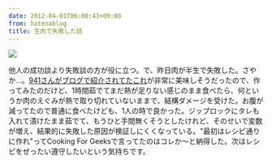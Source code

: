 ```yaml
---
date: 2012-04-01T06:00:43+09:00
from: hatenablog
title: 生肉で失敗した話
---
```

![](http://dl.dropbox.com/u/5978869/image/20120402_053354.png)

他人の成功談より失敗談の方が役に立つ。で、昨日肉が半生で失敗した。さやか…。[941さんがブログで紹介されてたこれ](http://blog.kushii.net/archives/1714395.html)が非常に美味しそうだったので、作ってみたのだけど、1時間茹でてまだ熱が足りない感じのまま食べたら、何というか肉のえぐみが熱で取り切れていないままで、結構ダメージを受けた。お腹が減ってたので普通に食べたけども、1人の時で良かった。ジップロックにタレも入れて漬けたまま茹でて、もうひと手間無くそうとしたけれど、そのせいで変数が増え、結果的に失敗した原因が検証しにくくなっている。"最初はレシピ通りに作れ"ってCooking For Geeksで言ってたのはコレか〜と納得した。次はレシピをぜったい遵守したいという気持ちです。

